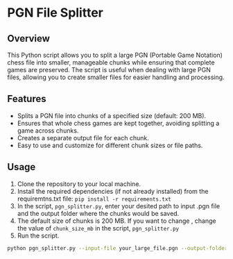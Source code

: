 # PGN File Splitter

## Overview

This Python script allows you to split a large PGN (Portable Game Notation) chess file into smaller, manageable chunks while ensuring that complete games are preserved. The script is useful when dealing with large PGN files, allowing you to create smaller files for easier handling and processing.

## Features

- Splits a PGN file into chunks of a specified size (default: 200 MB).
- Ensures that whole chess games are kept together, avoiding splitting a game across chunks.
- Creates a separate output file for each chunk.
- Easy to use and customize for different chunk sizes or file paths.

## Usage

1. Clone the repository to your local machine.
2. Install the required dependencies (if not already installed) from the requiremtns.txt file: `pip install -r requirements.txt`
3. In the script, `pgn_splitter.py`, enter your desited path to input .pgn file and the output folder where the chunks would be saved.
4. The default size of chunks is 200 MB. If you want to change , change the value of `chunk_size_mb` in the script, `pgn_splitter.py`
5. Run the script.

```bash
python pgn_splitter.py --input-file your_large_file.pgn --output-folder output_chunks --chunk-size-mb 200
